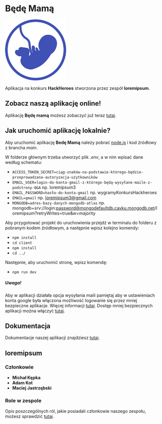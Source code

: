 # Będę Mamą
<img src="https://github.com/mKepka16/loremipsum/blob/main/client/public/photos/logo.svg" alt="drawing" width="200"/>

Aplikacja na konkurs **HackHeroes** stworzona przez zespół **loremipsum**.

## Zobacz naszą aplikację online!
Aplikację **Będę mamą** możesz zobaczyć już teraz [tutaj](https://loremipsum-hackheroes.herokuapp.com/).

## Jak uruchomić aplikację lokalnie?
Aby uruchomić aplikację **Bedę Mamą** należy pobrać [node.js](https://nodejs.org/en/) i kod źródłowy z brancha _main_.

W folderze głównym trzeba utworzyć plik _.env_, a w nim wpisać dane według schematu:
* `ACCESS_TOKEN_SECRET=ciąg-znaków-na-podstawie-którego-będzie-przeprowadzana-autoryzacja-użytkowników`
* `EMAIL_USER=login-do-konta-gmail-z-którego-będą-wysyłane-maile-z-podstrony-Q&A` np. loremipsum3
* `EMAIL_PASSWORD=hasło-do-konta-gmail` np. wygramyKonkursHackheroes
* `EMAIL=gmail` np. loremipsum3@gmail.com
* `MONGODB=adres-bazy-danych-mongodb-atlas` np. mongodb+srv://login:password@mongodefaultdb.cavku.mongodb.net/loremipsum?retryWrites=true&w=majority

Aby przygotować projekt do uruchowienia przejdź w terminalu do folderu z pobranym kodem źródłowym, a następnie wpisz kolejno komendy:
* `npm install`
* `cd client`
* `npm install`
* `cd ../`
  
Następnie, aby uruchomić stronę, wpisz komendę:
* `npm run dev`
  
##### Uwaga!
Aby w aplikacji działała opcja wysyłania maili pamiętaj aby w ustawieniach konta google była włączona możliwość logowanie się przez mniej bezpieczne aplikacje. Więcej informacji [tutaj](https://support.google.com/accounts/answer/3466521?hl=en). Dostęp mniej bezpiecznych aplikacji można włączyć [tutaj](https://myaccount.google.com/security).

## Dokumentacja
Dokumentacje naszej aplikacji znajdziesz [tutaj](https://docs.google.com/document/d/1Q44Y6raXL_zKQb6XvoThQRmUStSRaXSEA2cO1yqyf4c/edit?usp=sharing).

## loremipsum

### Członkowie
* **Michał Kępka**
* **Adam Kot**
* **Maciej Jastrzębski**

### Role w zespole
Opis poszczególnych ról, jakie posiadali członkowie naszego zespołu, możesz sprawdzić [tutaj](https://drive.google.com/file/d/1S24dO8OagQZ_b8HLdRX75S771hGjX6S7/view?usp=sharing).
  
